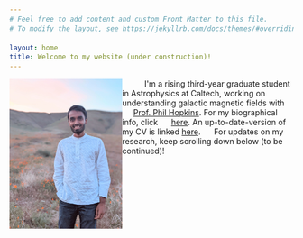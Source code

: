 ```yaml
---
# Feel free to add content and custom Front Matter to this file.
# To modify the layout, see https://jekyllrb.com/docs/themes/#overriding-theme-defaults

layout: home
title: Welcome to my website (under construction)!
---
```


<img src="sam_poppy.jpg" alt="sam" width="200" align="left" padding="75"/> &nbsp;&nbsp;&nbsp;&nbsp;
&nbsp;&nbsp;&nbsp;&nbsp; I'm a rising third-year graduate student in Astrophysics at Caltech, working on understanding galactic magnetic fields with &nbsp;&nbsp;&nbsp;&nbsp; [Prof. Phil Hopkins](http://www.tapir.caltech.edu/~phopkins/Site/). For my biographical info, click &nbsp;&nbsp;&nbsp;&nbsp; [here](https://samponnada.github.io/about/). An up-to-date-version of my CV is linked [here](https://caltech.box.com/s/jx7btl13e5tk4zz46rnlemu3wwd85s2q). &nbsp;&nbsp;&nbsp;&nbsp; For updates on my research, keep scrolling down below (to be continued)!  



